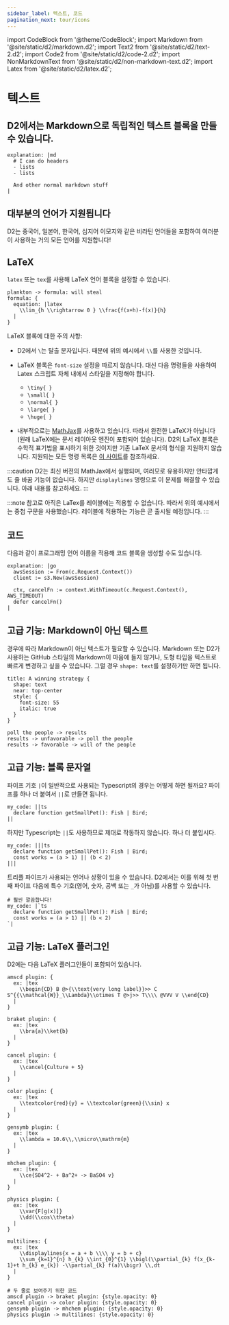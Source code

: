 ```yaml
---
sidebar_label: 텍스트, 코드
pagination_next: tour/icons
---
```


import CodeBlock from '@theme/CodeBlock';
import Markdown from '@site/static/d2/markdown.d2';
import Text2 from '@site/static/d2/text-2.d2';
import Code2 from '@site/static/d2/code-2.d2';
import NonMarkdownText from '@site/static/d2/non-markdown-text.d2';
import Latex from '@site/static/d2/latex.d2';

# 텍스트

## D2에서는 Markdown으로 독립적인 텍스트 블록을 만들 수 있습니다.

```d2
explanation: |md
  # I can do headers
  - lists
  - lists

  And other normal markdown stuff
|
```

<div style={{width: 300, margin: "0 auto"}} className="embedSVG" dangerouslySetInnerHTML={{__html: require('@site/static/img/generated/markdown.svg2')}}></div>

## 대부분의 언어가 지원됩니다

D2는 중국어, 일본어, 한국어, 심지어 이모지와 같은 비라틴 언어들을 포함하여 여러분이 사용하는 거의 모든 언어를 지원합니다!

<div className="embedSVG" dangerouslySetInnerHTML={{__html: require('@site/static/img/generated/unicode.svg2')}}></div>

## LaTeX

`latex` 또는 `tex`를 사용해 LaTeX 언어 블록을 설정할 수 있습니다.

```d2
plankton -> formula: will steal
formula: {
  equation: |latex
    \\lim_{h \\rightarrow 0 } \\frac{f(x+h)-f(x)}{h}
  |
}
```

<div className="embedSVG" dangerouslySetInnerHTML={{__html: require('@site/static/img/generated/text-2.svg2')}}></div>

LaTeX 블록에 대한 주의 사항:

- D2에서 `\`는 탈출 문자입니다.
  때문에 위의 예시에서 `\\`를 사용한 것입니다.

- LaTeX 블록은 `font-size` 설정을 따르지 않습니다.
  대신 다음 명령들을 사용하여 Latex 스크립트 자체 내에서 스타일을 지정해야 합니다.

  - `\tiny{ }`
  - `\small{ }`
  - `\normal{ }`
  - `\large{ }`
  - `\huge{ }`

- 내부적으로는 [MathJax](https://www.mathjax.org/)를 사용하고 있습니다.
  따라서 완전한 LaTeX가 아닙니다(원래 LaTeX에는 문서 레이아웃 엔진이 포함되어 있습니다).
  D2의 LaTeX 블록은 수학적 표기법을 표시하기 위한 것이지만 기존 LaTeX 문서의 형식을 지원하지 않습니다.
  지원되는 모든 명령 목록은 [이 사이트](https://docs.mathjax.org/en/latest/input/tex/macros/index.html)를 참조하세요.

:::caution
D2는 최신 버전의 MathJax에서 실행되며, 여러모로 유용하지만 안타깝게도 줄 바꿈 기능이 없습니다.
하지만 `displaylines` 명령으로 이 문제를 해결할 수 있습니다.
아래 내용를 참고하세요.
:::

:::note
참고로 아직은 LaTex를 레이블에는 적용할 수 없습니다.
따라서 위의 예시에서는 중첩 구문을 사용했습니다.
레이블에 적용하는 기능은 곧 출시될 예정입니다.
:::

## 코드

다음과 같이 프로그래밍 언어 이름을 적용해 코드 블록을 생성할 수도 있습니다.

```d2
explanation: |go
  awsSession := From(c.Request.Context())
  client := s3.New(awsSession)

  ctx, cancelFn := context.WithTimeout(c.Request.Context(), AWS_TIMEOUT)
  defer cancelFn()
|
```

<div className="embedSVG" dangerouslySetInnerHTML={{__html: require('@site/static/img/generated/code-2.svg2')}}></div>

## 고급 기능: Markdown이 아닌 텍스트

경우에 따라 Markdown이 아닌 텍스트가 필요할 수 있습니다.
Markdown 또는 D2가 사용하는 GitHub 스타일의 Markdown이 마음에 들지 않거나, 도형 타입을 텍스트로 빠르게 변경하고 싶을 수 있습니다.
그럴 경우 `shape: text`를 설정하기만 하면 됩니다.

```d2
title: A winning strategy {
  shape: text
  near: top-center
  style: {
    font-size: 55
    italic: true
  }
}

poll the people -> results
results -> unfavorable -> poll the people
results -> favorable -> will of the people
```

<div className="embedSVG" dangerouslySetInnerHTML={{__html: require('@site/static/img/generated/non-markdown-text.svg2')}}></div>

## 고급 기능: 블록 문자열

파이프 기호 `|`이 일반적으로 사용되는 Typescript의 경우는 어떻게 하면 될까요?
파이프를 하나 더 붙여서 `||`로 만들면 됩니다.

```d2
my_code: ||ts
  declare function getSmallPet(): Fish | Bird;
||
```

하지만 Typescript는 `||`도 사용하므로 제대로 작동하지 않습니다.
하나 더 붙입시다.

```d2
my_code: |||ts
  declare function getSmallPet(): Fish | Bird;
  const works = (a > 1) || (b < 2)
|||
```

트리플 파이프가 사용되는 언어나 상황이 있을 수 있습니다.
D2에서는 이를 위해 첫 번째 파이프 다음에 특수 기호(영어, 숫자, 공백 또는 `_`가 아님)를 사용할 수 있습니다.

```d2
# 훨씬 깔끔합니다!
my_code: |`ts
  declare function getSmallPet(): Fish | Bird;
  const works = (a > 1) || (b < 2)
`|
```

## 고급 기능: LaTeX 플러그인

D2에는 다음 LaTeX 플러그인들이 포함되어 있습니다.

```d2
amscd plugin: {
  ex: |tex
    \\begin{CD} B @>{\\text{very long label}}>> C S^{{\\mathcal{W}}_\\Lambda}\\otimes T @>j>> T\\\\ @VVV V \\end{CD}
  |
}

braket plugin: {
  ex: |tex
    \\bra{a}\\ket{b}
  |
}

cancel plugin: {
  ex: |tex
    \\cancel{Culture + 5}
  |
}

color plugin: {
  ex: |tex
    \\textcolor{red}{y} = \\textcolor{green}{\\sin} x
  |
}

gensymb plugin: {
  ex: |tex
    \\lambda = 10.6\\,\\micro\\mathrm{m}
  |
}

mhchem plugin: {
  ex: |tex
    \\ce{SO4^2- + Ba^2+ -> BaSO4 v}
  |
}

physics plugin: {
  ex: |tex
    \\var{F[g(x)]}
    \\dd(\\cos\\theta)
  |
}

multilines: {
  ex: |tex
    \\displaylines{x = a + b \\\\ y = b + c}
    \\sum_{k=1}^{n} h_{k} \\int_{0}^{1} \\bigl(\\partial_{k} f(x_{k-1}+t h_{k} e_{k}) -\\partial_{k} f(a)\\bigr) \\,dt
  |
}

# 두 줄로 보여주기 위한 코드
amscd plugin -> braket plugin: {style.opacity: 0}
cancel plugin -> color plugin: {style.opacity: 0}
gensymb plugin -> mhchem plugin: {style.opacity: 0}
physics plugin -> multilines: {style.opacity: 0}
```

<div className="embedSVG" dangerouslySetInnerHTML={{__html: require('@site/static/img/generated/latex.svg2')}}></div>
